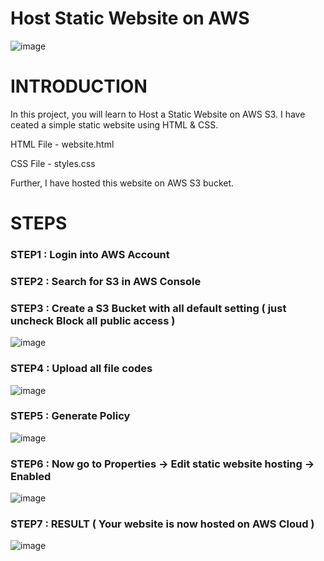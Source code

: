 # Host Static Website on AWS

![image](https://github.com/Pramanik4/Host-Static-Website-on-AWS/assets/75212387/d56ab1c9-5255-4380-8441-7f9fb9a6ba07)

# INTRODUCTION
In this project, you will learn to Host a Static Website on AWS S3. I have ceated a simple static website using HTML & CSS.

HTML File - website.html

CSS File - styles.css

Further, I have hosted this website on AWS S3 bucket.

# STEPS 

### STEP1 : Login into AWS Account
### STEP2 : Search for S3 in AWS Console
### STEP3 : Create a S3 Bucket with all default setting ( just uncheck Block all public access )

![image](https://github.com/Pramanik4/Host-Static-Website-on-AWS/assets/75212387/973f0a8b-257c-4a40-a9e8-1cfd297ed575)

### STEP4 : Upload all file codes

![image](https://github.com/Pramanik4/Host-Static-Website-on-AWS/assets/75212387/06574152-3a51-459c-8fd4-0664ed1a74a8)

### STEP5 : Generate Policy

![image](https://github.com/Pramanik4/Host-Static-Website-on-AWS/assets/75212387/9719f17b-1d12-451c-9c97-83744ef4ec72)

### STEP6 : Now go to Properties -> Edit static website hosting -> Enabled

![image](https://github.com/Pramanik4/Host-Static-Website-on-AWS/assets/75212387/b4ed6526-fd9e-4e37-8451-063c67d2ec50)

### STEP7 : RESULT ( Your website is now hosted on AWS Cloud )

![image](https://github.com/Pramanik4/Host-Static-Website-on-AWS/assets/75212387/5c26a03e-5da8-439c-959b-22ea717abfe5)


